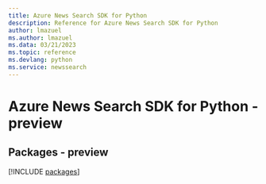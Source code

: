 ```yaml
---
title: Azure News Search SDK for Python
description: Reference for Azure News Search SDK for Python
author: lmazuel
ms.author: lmazuel
ms.data: 03/21/2023
ms.topic: reference
ms.devlang: python
ms.service: newssearch
---
```

# Azure News Search SDK for Python - preview
## Packages - preview
[!INCLUDE [packages](news-search-index.md)]